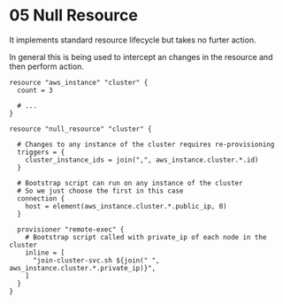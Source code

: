 # 05 Null Resource
It implements standard resource lifecycle but takes no furter action.

In general this is being used to intercept an changes in the resource and then perform action.

```code
resource "aws_instance" "cluster" {
  count = 3

  # ...
}

resource "null_resource" "cluster" {
    
  # Changes to any instance of the cluster requires re-provisioning
  triggers = {
    cluster_instance_ids = join(",", aws_instance.cluster.*.id)
  }

  # Bootstrap script can run on any instance of the cluster
  # So we just choose the first in this case
  connection {
    host = element(aws_instance.cluster.*.public_ip, 0)
  }

  provisioner "remote-exec" {
    # Bootstrap script called with private_ip of each node in the cluster
    inline = [
      "join-cluster-svc.sh ${join(" ", aws_instance.cluster.*.private_ip)}",
    ]
  }
}
```
